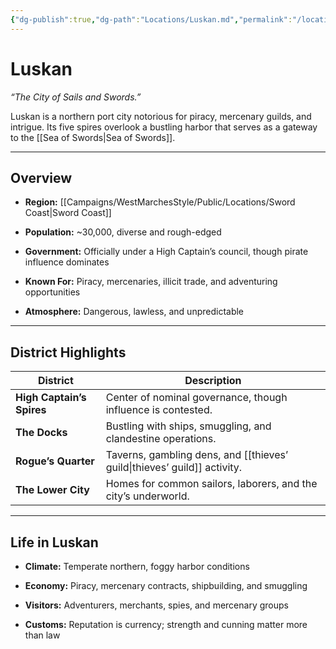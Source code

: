 ```yaml
---
{"dg-publish":true,"dg-path":"Locations/Luskan.md","permalink":"/locations/luskan/","tags":["location","sword-coast"],"dgShowFileTree":true}
---
```


# **Luskan**

_“The City of Sails and Swords.”_

Luskan is a northern port city notorious for piracy, mercenary guilds, and intrigue. Its five spires overlook a bustling harbor that serves as a gateway to the [[Sea of Swords\|Sea of Swords]].

---

## Overview

- **Region:** [[Campaigns/WestMarchesStyle/Public/Locations/Sword Coast\|Sword Coast]]
    
- **Population:** ~30,000, diverse and rough-edged
    
- **Government:** Officially under a High Captain’s council, though pirate influence dominates
    
- **Known For:** Piracy, mercenaries, illicit trade, and adventuring opportunities
    
- **Atmosphere:** Dangerous, lawless, and unpredictable
    

---

## District Highlights

|District|Description|
|---|---|
|**High Captain’s Spires**|Center of nominal governance, though influence is contested.|
|**The Docks**|Bustling with ships, smuggling, and clandestine operations.|
|**Rogue’s Quarter**|Taverns, gambling dens, and [[thieves’ guild\|thieves’ guild]] activity.|
|**The Lower City**|Homes for common sailors, laborers, and the city’s underworld.|

---

## Life in Luskan

- **Climate:** Temperate northern, foggy harbor conditions
    
- **Economy:** Piracy, mercenary contracts, shipbuilding, and smuggling
    
- **Visitors:** Adventurers, merchants, spies, and mercenary groups
    
- **Customs:** Reputation is currency; strength and cunning matter more than law